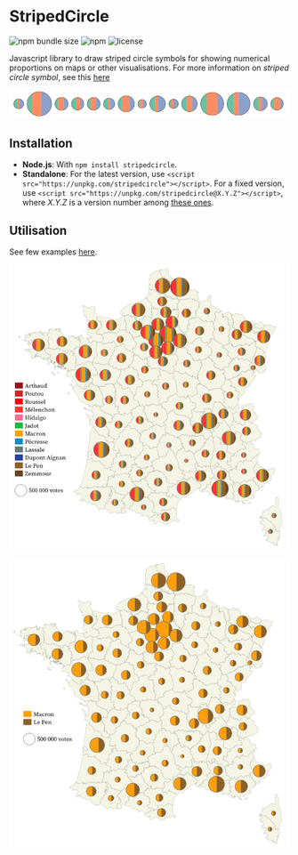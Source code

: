 # StripedCircle

![npm bundle size](https://img.shields.io/bundlephobia/min/stripedcircle) 
![npm](https://img.shields.io/npm/v/stripedcircle)
![license](https://img.shields.io/badge/license-EUPL-success)

Javascript library to draw striped circle symbols for showing numerical proportions on maps or other visualisations. For more information on *striped circle symbol*, see this [here](https://observablehq.com/@jgaffuri/striped-circle)

![striped circle symbol](https://raw.githubusercontent.com/jgaffuri/StripedCircle/main/doc/img/stripedcircles.png)

## Installation

- **Node.js**: With ``npm install stripedcircle``.
- **Standalone**: For the latest version, use ``<script src="https://unpkg.com/stripedcircle"></script>``. For a fixed version, use ``<script src="https://unpkg.com/stripedcircle@X.Y.Z"></script>``, where *X.Y.Z* is a version number among [these ones](https://www.npmjs.com/package/stripedcircle?activeTab=versions).

## Utilisation

See few examples [here](https://observablehq.com/collection/@jgaffuri/striped-circles).

[![Election map striped circle](https://raw.githubusercontent.com/jgaffuri/StripedCircle/main/doc/img/carte_tour1.png)](https://observablehq.com/@jgaffuri/election-map?collection=@jgaffuri/striped-circles?collection=@jgaffuri/striped-circles)

[![Election map striped circle](https://raw.githubusercontent.com/jgaffuri/StripedCircle/main/doc/img/carte_tour2.png)](https://observablehq.com/@jgaffuri/election-map-as-striped-circles-2?collection=@jgaffuri/striped-circles)
